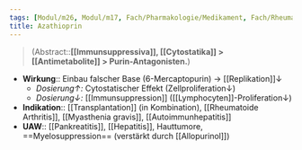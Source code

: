 ```yaml
---
tags: [Modul/m26, Modul/m17, Fach/Pharmakologie/Medikament, Fach/Rheumatologie, Fach/Onkologie/Cytostatika]
title: Azathioprin
---
```

> (Abstract::**[[Immunsuppressiva]], [[Cytostatika]] > [[Antimetabolite]] > Purin-Antagonisten.**)
- **Wirkung**:: Einbau falscher Base (6-Mercaptopurin) → [[Replikation]]↓
	- *Dosierung↑:* Cytostatischer Effekt (Zellproliferation↓)
	- *Dosierung↓:* [[Immunsuppression]] ([[Lymphocyten]]-Proliferation↓)
- **Indikation**:: [[Transplantation]] (in Kombination), [[Rheumatoide Arthritis]], [[Myasthenia gravis]], [[Autoimmunhepatitis]]
- **UAW**:: [[Pankreatitis]], [[Hepatitis]], Hauttumore, ==Myelosuppression== (verstärkt durch [[Allopurinol]])